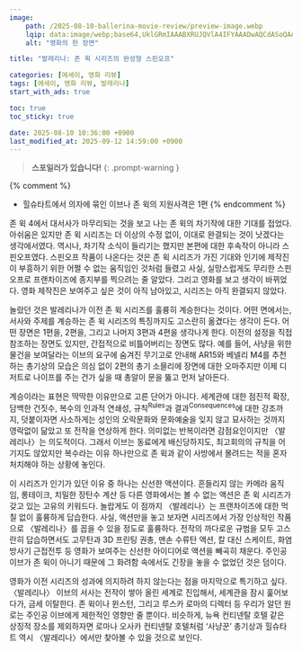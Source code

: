 ```yaml
---
image:
    path: /2025-08-10-ballerina-movie-review/preview-image.webp
    lqip: data:image/webp;base64,UklGRmIAAABXRUJQVlA4IFYAAADwAQCdASoQAAgAAUAmJZQCdADw3CSWsIAA/vxw4w4rz7RwPAWcaYg3KW/2nH/7pxsQVxReuEvGbFfXKS3lajRMe5HXQhveg6Uq4e9Abh57h7+DB3wIAA==
    alt: "영화의 한 장면"

title: "발레리나: 존 윅 시리즈의 완성형 스핀오프"

categories: [에세이, 영화 리뷰]
tags: [에세이, 영화 리뷰, 발레리나]
start_with_ads: true

toc: true
toc_sticky: true

date: 2025-08-10 10:36:00 +0900
last_modified_at: 2025-09-12 14:59:00 +0900
---
```


> **스포일러가 있습니다!**
{: .prompt-warning }

{% comment %}
- 힐슈타트에서 의자에 묶인 이브나 존 윅의 지원사격은 1편
{% endcomment %}

존 윅 4에서 대서사가 마무리되는 것을 보고 나는 존 윅의 차기작에 대한 기대를 접었다. 아쉬움은 있지만 존 윅 시리즈는 더 이상의 수정 없이, 이대로 완결되는 것이 낫겠다는 생각에서였다. 역시나, 차기작 소식이 들리기는 했지만 본편에 대한 후속작이 아니라 스핀오프였다. 스핀오프 작품이 나온다는 것은 존 윅 시리즈가 가진 기대와 인기에 제작진이 부흥하기 위한 어쩔 수 없는 움직임인 것처럼 들렸고 사실, 실망스럽게도 무리한 스핀오프로 프랜차이즈에 종지부를 찍으려는 줄 알았다. 그리고 영화를 보고 생각이 바뀌었다. 영화 제작진은 보여주고 싶은 것이 아직 남아있고, 시리즈는 아직 완결되지 않았다. 

놀랐던 것은 발레리나가 이전 존 윅 시리즈를 훌륭히 계승한다는 것이다. 어떤 면에서는, 서사와 주제를 계승하는 존 윅 시리즈의 특징까지도 고스란히 옮겼다는 생각이 든다. 어떤 장면은 1편을, 2편을, 그리고 나머지 3편과 4편을 생각나게 한다. 이전의 설정을 직접 참조하는 장면도 있지만, 간접적으로 비틀어버리는 장면도 많다. 예를 들어, 사냥을 위한 물건을 보여달라는 이브의 요구에 숨겨진 무기고로 안내해 AR15와 베넬리 M4를 추천하는 총기상의 모습은 의심 없이 2편의 총기 소믈리에 장면에 대한 오마주지만 이제 디저트로 나이프를 주는 건가 싶을 때 총알이 문을 뚫고 먼저 날아든다.

계승이라는 표현은 딱딱한 이유만으로 고른 단어가 아니다. 세계관에 대한 점진적 확장, 담백한 건짓수, 복수의 인과적 연쇄성, 규칙<sup>Rules</sup>과 결과<sup>Consequences</sup>에 대한 강조까지, 덧붙이자면 사소하게는 성인의 오락문화와 문화예술을 잊지 않고 묘사하는 것까지 영락없이 닮았고 또 전작을 연상하게 한다. 의미없는 반복이라면 감점요인이지만 〈발레리나〉는 의도적이다. 그래서 이브는 동료에게 배신당하지도, 최고회의의 규칙을 어기지도 않았지만 복수라는 이유 하나만으로 존 윅과 같이 사방에서 몰려드는 적을 혼자 처치해야 하는 상황에 놓인다.  

이 시리즈가 인기가 있던 이유 중 하나는 신선한 액션이다. 흔들리지 않는 카메라 움직임, 롱테이크, 치밀한 장탄수 계산 등 다른 영화에서는 볼 수 없는 액션은 존 윅 시리즈가 갖고 있는 고유의 키워드다. 놀랍게도 이 점까지 〈발레리나〉는 프랜차이즈에 대한 먹칠 없이 훌륭하게 답습한다. 사실, 액션만을 놓고 보자면 시리즈에서 가장 인상적인 작품으로 〈발레리나〉를 꼽을 수 있을 정도로 훌륭하다. 전작의 까다로운 규범을 모두 고스란히 답습하면서도 고무탄과 3D 프린팅 권총, 맨손 수류탄 액션, 칼 대신 스케이트, 화염방사기 근접전투 등 영화가 보여주는 신선한 아이디어로 액션을 빼곡히 채운다. 주인공 이브가 존 윅이 아니기 때문에 그 화려함 속에서도 긴장을 놓을 수 없었던 것은 덤이다.

영화가 이전 시리즈의 성과에 의지하려 하지 않는다는 점을 마지막으로 특기하고 싶다. 〈발레리나〉 이브의 서사는 전작이 쌓아 올린 세계로 진입해서, 세계관을 잠시 훑어보다가, 금세 이탈한다. 존 윅이나 윈스턴, 그리고 루스카 로마의 디렉터 등 우리가 알던 원로는 주인공 이브에게 제한적인 영향만 줄 뿐이다. 비슷하게, 뉴욕 컨티넨탈 호텔 같은 상징적 장소를 제외하자면 로마나 오사카 컨티넨탈 호텔처럼 ‘사냥꾼’ 총기상과 힐슈타트 역시 〈발레리나〉에서만 찾아볼 수 있을 것으로 보인다.